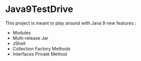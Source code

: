 # Java9TestDrive

This project is meant to play around with Java 9 new features :
* Modules
* Multi-release Jar
* JShell
* Collection Factory Methods
* Interfaces Private Method
